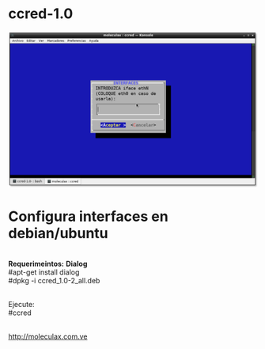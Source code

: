 # ccred-1.0
<center>
<img src="https://github.com/moleculax/ccred-1.0/blob/master/ccred.png?raw=true"></center>
<h1>Configura interfaces en debian/ubuntu</h1>
<br>
<b>Requerimeintos:</b>
<B>Dialog</B><br>
#apt-get install dialog
<br>
#dpkg -i ccred_1.0-2_all.deb

<br>Ejecute:<br>
#ccred

<br>
<a href="http://moleculax.com.ve">http://moleculax.com.ve</a>

